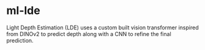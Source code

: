 # ml-lde
Light Depth Estimation (LDE) uses a custom built vision transformer inspired from DINOv2 to predict depth along with a CNN to refine the final prediction.
